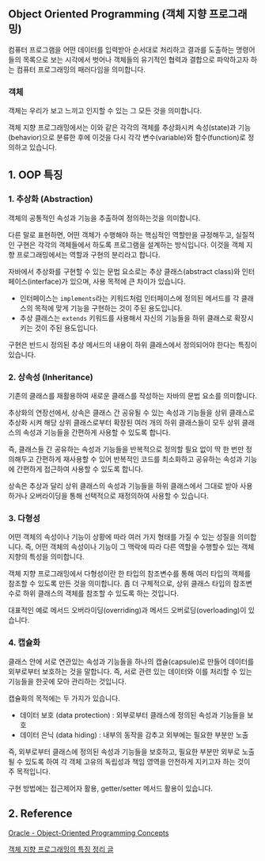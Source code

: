 ## Object Oriented Programming (객체 지향 프로그래밍)

컴퓨터 프로그램을 어떤 데이터를 입력받아 순서대로 처리하고 결과를 도출하는 명령어들의 목록으로 보는 시각에서 벗어나
객체들의 유기적인 협력과 결합으로 파악하고자 하는 컴퓨터 프로그래밍의 패러다임을 의미합니다.

### 객체

객체는 우리가 보고 느끼고 인지할 수 있는 그 모든 것을 의미합니다.

객체 지향 프로그래밍에서는 이와 같은 각각의 객체를 추상화시켜 속성(state)과 기능(behavior)으로 분류한 후에
이것을 다시 각각 변수(variable)와 함수(function)로 정의하고 있습니다.

## 1. OOP 특징

### 1. 추상화 (Abstraction)

객체의 공통적인 속성과 기능을 추출하여 정의하는것을 의미합니다.

다른 말로 표현하면, 어떤 객체가 수행해야 하는 핵심적인 역할만을 규정해두고, 실질적인 구현은 각각의 객체들에서 하도록 프로그램을 설계하는 방식입니다.
이것을 객체 지향 프로그래밍에서는 역할과 구현의 분리라고 합니다.

자바에서 추상화를 구현할 수 있는 문법 요소로는 추상 클래스(abstract class)와 인터페이스(interface)가 있으며, 사용 목적에 큰 차이가 있습니다.

- 인터페이스는 `implements`라는 키워드처럼 인터페이스에 정의된 메서드를 각 클래스의 목적에 맞게 기능을 구현하는 것이 주된 용도입니다.
- 추상 클래스는 `extends` 키워드를 사용해서 자신의 기능들을 하위 클래스로 확장시키는 것이 주된 용도입니다.

구현은 반드시 정의된 추상 메서드의 내용이 하위 클래스에서 정의되어야 한다는 특징이 있습니다.

### 2. 상속성 (Inheritance)

기존의 클래스를 재활용하여 새로운 클래스를 작성하는 자바의 문법 요소를 의미합니다.

추상화의 연장선에서, 상속은 클래스 간 공유될 수 있는 속성과 기능들을 상위 클래스로 추상화 시켜 해당 상위 클래스로부터 확장된 여러 개의 하위 클래스들이 모두 상위 클래스의 속성과 기능들을 간편하게 사용할 수 있도록 합니다.

즉, 클래스들 간 공유하는 속성과 기능들을 반복적으로 정의할 필요 없이 딱 한 번만 정의해두고 간편하게 재사용할 수 있어 반복적인 코드를 최소화하고 공유하는 속성과 기능에 간편하게 접근하여 사용할 수 있도록 합니다.

상속은 추상과 달리 상위 클래스의 속성과 기능들을 하위 클래스에서 그대로 받아 사용하거나 오버라이딩을 통해 선택적으로 재정의하여 사용할 수 있습니다.

### 3. 다형성

어떤 객체의 속성이나 기능이 상황에 따라 여러 가지 형태를 가질 수 있는 성질을 의미합니다.
즉, 어떤 객체의 속성이나 기능이 그 맥락에 따라 다른 역할을 수행할수 있는 객체 지향의 특성을 의미합니다.

객체 지향 프로그래밍에서 다형성이란 한 타입의 참조변수를 통해 여러 타입의 객체를 참조할 수 있도록 만든 것을 의미합니다.
좀 더 구체적으로, 상위 클래스 타입의 참조변수로 하위 클래스의 객체를 참조할 수 있도록 하는 것입니다.

대표적인 예로 메서드 오버라이딩(overriding)과 메서드 오버로딩(overloading)이 있습니다.

### 4. 캡슐화

클래스 안에 서로 연관있는 속성과 기능들을 하나의 캡슐(capsule)로 만들어 데이터를 외부로부터 보호하는 것을 말합니다.
즉, 서로 관련 있는 데이터와 이를 처리할 수 있는 기능들을 한곳에 모아 관리하는 것입니다.

캡슐화의 목적에는 두 가지가 있습니다.

- 데이터 보호 (data protection) : 외부로부터 클래스에 정의된 속성과 기능들을 보호
- 데이터 은닉 (data hiding) : 내부의 동작을 감추고 외부에는 필요한 부분만 노출

즉, 외부로부터 클래스에 정의된 속성과 기능들을 보호하고, 필요한 부분만 외부로 노출될 수 있도록 하여
각 객체 고유의 독립성과 책임 영역을 안전하게 지키고자 하는 것이 주 목적입니다.

구현 방법에는 접근제어자 활용, getter/setter 메서드 활용이 있습니다.

## 2. Reference

[Oracle - Object-Oriented Programming Concepts](https://docs.oracle.com/javase/tutorial/java/concepts/)

[객체 지향 프로그래밍의 특징 정리 글](https://codestates.com/blog/content/객체-지향-프로그래밍-특징)
